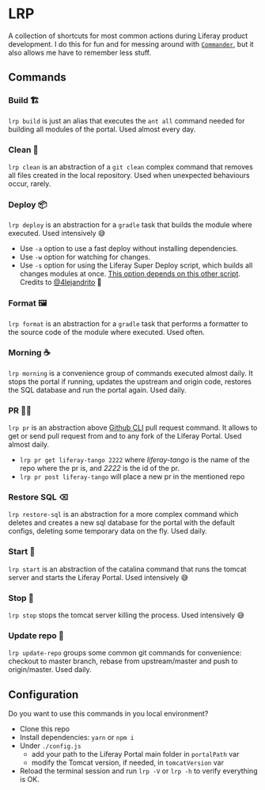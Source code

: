 # LRP

A collection of shortcuts for most common actions during Liferay product development. I do this for fun and for messing around with [`Commander`](https://www.npmjs.com/package/commander), but it also allows me have to remember less stuff.

## Commands

### Build 🏗

`lrp build` is just an alias that executes the `ant all` command needed for building all modules of the portal. Used almost every day.

### Clean 🧹

`lrp clean` is an abstraction of a `git clean` complex command that removes all files created in the local repository. Used when unexpected behaviours occur, rarely.

### Deploy 📦

`lrp deploy` is an abstraction for a `gradle` task that builds the module where executed. Used intensively 😅

- Use `-a` option to use a fast deploy without installing dependencies.
- Use `-w` option for watching for changes.
- Use `-s` option for using the Liferay Super Deploy script, which builds all changes modules at once. [This option depends on this other script](https://github.com/4lejandrito/liferay-super-deploy). Credits to [@4lejandrito](https://github.com/4lejandrito) 🙌

### Format 🖼

`lrp format` is an abstraction for a `gradle` task that performs a formatter to the source code of the module where executed. Used often.

### Morning ☕️

`lrp morning` is a convenience group of commands executed almost daily. It stops the portal if running, updates the upstream and origin code, restores the SQL database and run the portal again. Used daily.

### PR 👨‍🏫

`lrp pr` is an abstraction above [Github CLI](https://cli.github.com/) pull request command. It allows to get or send pull request from and to any fork of the Liferay Portal. Used almost daily.

- `lrp pr get liferay-tango 2222` where _liferay-tango_ is the name of the repo where the pr is, and _2222_ is the id of the pr.
- `lrp pr post liferay-tango` will place a new pr in the mentioned repo

### Restore SQL ⌫

`lrp restore-sql` is an abstraction for a more complex command which deletes and creates a new sql database for the portal with the default configs, deleting some temporary data on the fly. Used daily.

### Start 🚀

`lrp start` is an abstraction of the catalina command that runs the tomcat server and starts the Liferay Portal. Used intensively 😅

### Stop 🧨

`lrp stop` stops the tomcat server killing the process. Used intensively 😅

### Update repo 🥤

`lrp update-repo` groups some common git commands for convenience: checkout to master branch, rebase from upstream/master and push to origin/master. Used daily.

## Configuration

Do you want to use this commands in you local environment?

- Clone this repo
- Install dependencies: `yarn` or `npm i`
- Under `./config.js`
  - add your path to the Liferay Portal main folder in `portalPath` var
  - modify the Tomcat version, if needed, in `tomcatVersion` var
- Reload the terminal session and run `lrp -V` or `lrp -h` to verify everything is OK.
